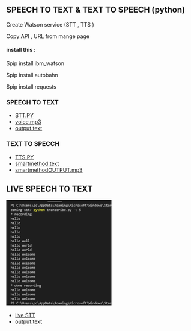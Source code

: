 ## SPEECH TO TEXT & TEXT TO SPEECH (python)

   Create Watson service (STT , TTS )

   Copy API , URL from mange page 
   
   
#### install this :
$pip install ibm_watson

$pip install autobahn

$pip install requests


### SPEECH TO TEXT 
* [STT.PY](https://github.com/Elham6316/SpeechToText-TextToSpeech-Python/blob/main/STT/STT.py)
* [voice.mp3](https://github.com/Elham6316/SpeechToText-TextToSpeech-Python/blob/main/STT/wel.mp3)
* [output.text](https://github.com/Elham6316/SpeechToText-TextToSpeech-Python/blob/main/STT/output.txt)

### TEXT TO SPECCH 
* [TTS.PY](https://github.com/Elham6316/SpeechToText-TextToSpeech-Python/blob/main/TTS/TTS.py)
* [smartmethod.text](https://github.com/Elham6316/SpeechToText-TextToSpeech-Python/blob/main/TTS/smartmethod.txt)
* [smartmethodOUTPUT.mp3](https://github.com/Elham6316/SpeechToText-TextToSpeech-Python/blob/main/TTS/smartmethodOUTPUT.mp3)

## LIVE SPEECH TO TEXT 

<img src="https://github.com/Elham6316/SpeechToText-TextToSpeech-Python/blob/main/LIVE%20STT/PIC.png" width="280" height="280" >

* [live STT](https://github.com/Elham6316/SpeechToText-TextToSpeech-Python/tree/main/LIVE%20STT)
* [output.text](https://github.com/Elham6316/SpeechToText-TextToSpeech-Python/blob/main/LIVE%20STT/output.txt)



